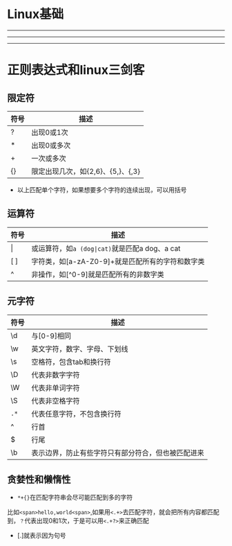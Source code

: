 # Linux基础

---
---
---

# 正则表达式和linux三剑客
## 限定符

|符号|描述|
|---|---|
|?|出现0或1次|
|*|出现0或多次|
|+|一次或多次|
|{}|限定出现几次，如{2,6}、{5,}、{,3}

- 以上匹配单个字符，如果想要多个字符的连续出现，可以用括号
## 运算符

|符号|描述|
|---|---|
|\||或运算符，如`a (dog\|cat)`就是匹配a dog、a cat|
|[ ]|字符类，如[a-zA-Z0-9]+就是匹配所有的字符和数字类|
|^|非操作，如[^0-9]就是匹配所有的非数字类| 

## 元字符

|符号|描述|
|---|---|
|\d|与[0-9]相同|
|\w|英文字符，数字、字母、下划线|
|\s|空格符，包含tab和换行符|
|\D|代表非数字字符|
|\W|代表非单词字符|
|\S|代表非空格字符|
|`.*`|代表任意字符，不包含换行符|
|^|行首|
|$|行尾|
|\b|表示边界，防止有些字符只有部分符合，但也被匹配进来|

## 贪婪性和懒惰性
- `*+{}`在匹配字符串会尽可能匹配到多的字符 

比如`<span>hello,world<span>`,如果用`<.+>`去匹配字符，就会把所有内容都匹配到，`？`代表出现0和1次，于是可以用`<.+?>`来正确匹配

- [.]就表示因为句号
